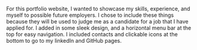 For this portfolio website, I wanted to showcase my skills, experience, and myself to possible future employers. 
I chose to include these things because they will be used to judge me as a candidate for a job that I have applied for.
I added in some sleek design, and a horizontal menu bar at the top for easy navigation. I included contacts and clickable icons
at the bottom to go to my linkedIn and GitHub pages. 
